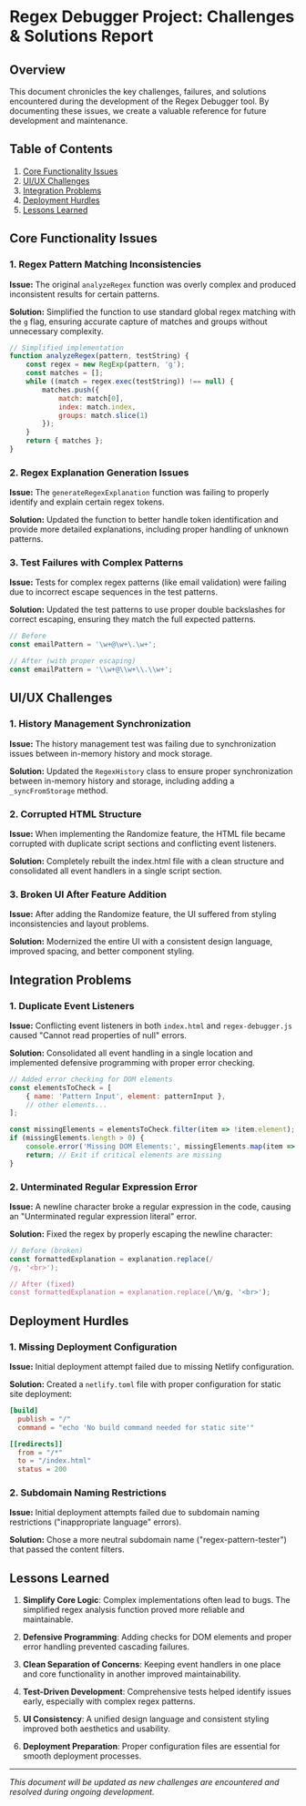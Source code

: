 # Regex Debugger Project: Challenges & Solutions Report

## Overview

This document chronicles the key challenges, failures, and solutions encountered during the development of the Regex Debugger tool. By documenting these issues, we create a valuable reference for future development and maintenance.

## Table of Contents

1. [Core Functionality Issues](#core-functionality-issues)
2. [UI/UX Challenges](#uiux-challenges)
3. [Integration Problems](#integration-problems)
4. [Deployment Hurdles](#deployment-hurdles)
5. [Lessons Learned](#lessons-learned)

## Core Functionality Issues

### 1. Regex Pattern Matching Inconsistencies

**Issue:** The original `analyzeRegex` function was overly complex and produced inconsistent results for certain patterns.

**Solution:** Simplified the function to use standard global regex matching with the `g` flag, ensuring accurate capture of matches and groups without unnecessary complexity.

```javascript
// Simplified implementation
function analyzeRegex(pattern, testString) {
    const regex = new RegExp(pattern, 'g');
    const matches = [];
    while ((match = regex.exec(testString)) !== null) {
        matches.push({
            match: match[0],
            index: match.index,
            groups: match.slice(1)
        });
    }
    return { matches };
}
```

### 2. Regex Explanation Generation Issues

**Issue:** The `generateRegexExplanation` function was failing to properly identify and explain certain regex tokens.

**Solution:** Updated the function to better handle token identification and provide more detailed explanations, including proper handling of unknown patterns.

### 3. Test Failures with Complex Patterns

**Issue:** Tests for complex regex patterns (like email validation) were failing due to incorrect escape sequences in the test patterns.

**Solution:** Updated the test patterns to use proper double backslashes for correct escaping, ensuring they match the full expected patterns.

```javascript
// Before
const emailPattern = '\w+@\w+\.\w+';

// After (with proper escaping)
const emailPattern = '\\w+@\\w+\\.\\w+';
```

## UI/UX Challenges

### 1. History Management Synchronization

**Issue:** The history management test was failing due to synchronization issues between in-memory history and mock storage.

**Solution:** Updated the `RegexHistory` class to ensure proper synchronization between in-memory history and storage, including adding a `_syncFromStorage` method.

### 2. Corrupted HTML Structure

**Issue:** When implementing the Randomize feature, the HTML file became corrupted with duplicate script sections and conflicting event listeners.

**Solution:** Completely rebuilt the index.html file with a clean structure and consolidated all event handlers in a single script section.

### 3. Broken UI After Feature Addition

**Issue:** After adding the Randomize feature, the UI suffered from styling inconsistencies and layout problems.

**Solution:** Modernized the entire UI with a consistent design language, improved spacing, and better component styling.

## Integration Problems

### 1. Duplicate Event Listeners

**Issue:** Conflicting event listeners in both `index.html` and `regex-debugger.js` caused "Cannot read properties of null" errors.

**Solution:** Consolidated all event handling in a single location and implemented defensive programming with proper error checking.

```javascript
// Added error checking for DOM elements
const elementsToCheck = [
    { name: 'Pattern Input', element: patternInput },
    // other elements...
];

const missingElements = elementsToCheck.filter(item => !item.element);
if (missingElements.length > 0) {
    console.error('Missing DOM Elements:', missingElements.map(item => item.name));
    return; // Exit if critical elements are missing
}
```

### 2. Unterminated Regular Expression Error

**Issue:** A newline character broke a regular expression in the code, causing an "Unterminated regular expression literal" error.

**Solution:** Fixed the regex by properly escaping the newline character:

```javascript
// Before (broken)
const formattedExplanation = explanation.replace(/
/g, '<br>');

// After (fixed)
const formattedExplanation = explanation.replace(/\n/g, '<br>');
```

## Deployment Hurdles

### 1. Missing Deployment Configuration

**Issue:** Initial deployment attempt failed due to missing Netlify configuration.

**Solution:** Created a `netlify.toml` file with proper configuration for static site deployment:

```toml
[build]
  publish = "/"
  command = "echo 'No build command needed for static site'"

[[redirects]]
  from = "/*"
  to = "/index.html"
  status = 200
```

### 2. Subdomain Naming Restrictions

**Issue:** Initial deployment attempts failed due to subdomain naming restrictions ("inappropriate language" errors).

**Solution:** Chose a more neutral subdomain name ("regex-pattern-tester") that passed the content filters.

## Lessons Learned

1. **Simplify Core Logic**: Complex implementations often lead to bugs. The simplified regex analysis function proved more reliable and maintainable.

2. **Defensive Programming**: Adding checks for DOM elements and proper error handling prevented cascading failures.

3. **Clean Separation of Concerns**: Keeping event handlers in one place and core functionality in another improved maintainability.

4. **Test-Driven Development**: Comprehensive tests helped identify issues early, especially with complex regex patterns.

5. **UI Consistency**: A unified design language and consistent styling improved both aesthetics and usability.

6. **Deployment Preparation**: Proper configuration files are essential for smooth deployment processes.

---

*This document will be updated as new challenges are encountered and resolved during ongoing development.*

